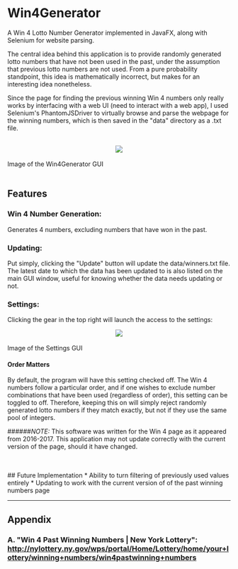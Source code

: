 # Win4Generator
A Win 4 Lotto Number Generator implemented in JavaFX, along with Selenium for website parsing. <br>

The central idea behind this application is to provide randomly generated lotto numbers that have not been used in the past, under the assumption that previous lotto numbers are not used. From a pure probability standpoint, this idea is mathematically incorrect, but makes for an interesting idea nonetheless. <br>

Since the page for finding the previous winning Win 4 numbers only really works by interfacing with a web UI (need to interact with a web app), I used Selenium's PhantomJSDriver to virtually browse and parse the webpage for the winning numbers, which is then saved in the "data" directory as a .txt file. 

<br>
<div align="center"><img src="https://i.imgur.com/bU1quru.png"/></div><br>
Image of the Win4Generator GUI
<br>
<br>

## Features

### Win 4 Number Generation: 
Generates 4 numbers, excluding numbers that have won in the past.

### Updating:
Put simply, clicking the "Update" button will update the data/winners.txt file. The latest date to which the data has been updated to is also listed on the main GUI window, useful for knowing whether the data needs updating or not.

### Settings:
Clicking the gear in the top right will launch the access to the settings:
<div align="center"><img src="https://i.imgur.com/qZvIgxY.png"/></div><br>
Image of the Settings GUI

#### Order Matters
By default, the program will have this setting checked off. The Win 4 numbers follow a particular order, and if one wishes to exclude number combinations that have been used (regardless of order), this setting can be toggled to off. Therefore, keeping this on will simply reject randomly generated lotto numbers if they match exactly, but not if they use the same pool of integers.

######*NOTE:* This software was written for the Win 4 page as it appeared from 2016-2017. This application may not update correctly with the current version of the page, should it have changed. 

<br>
<br>
## Future Implementation
* Ability to turn filtering of previously used values entirely
* Updating to work with the current version of of the past winning numbers page

-----------------------------------------------------------------------------------------

## Appendix

### A. "Win 4 Past Winning Numbers | New York Lottery": http://nylottery.ny.gov/wps/portal/Home/Lottery/home/your+lottery/winning+numbers/win4pastwinning+numbers
